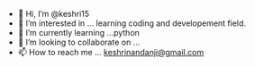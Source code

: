 - 👋 Hi, I’m @keshri15
- 👀 I’m interested in ... learning coding and developement field.
- 🌱 I’m currently learning ...python
- 💞️ I’m looking to collaborate on ... 
- 📫 How to reach me ... keshrinandanji@gmail.com

<!---
keshri15/keshri15 is a ✨ special ✨ repository because its `README.md` (this file) appears on your GitHub profile.
You can click the Preview link to take a look at your changes.
--->
